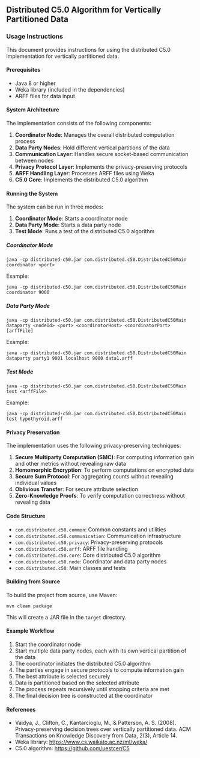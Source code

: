 ## Distributed C5.0 Algorithm for Vertically Partitioned Data

### Usage Instructions

This document provides instructions for using the distributed C5.0 implementation for vertically partitioned data.

#### Prerequisites

- Java 8 or higher
- Weka library (included in the dependencies)
- ARFF files for data input

#### System Architecture

The implementation consists of the following components:

1. **Coordinator Node**: Manages the overall distributed computation process
2. **Data Party Nodes**: Hold different vertical partitions of the data
3. **Communication Layer**: Handles secure socket-based communication between nodes
4. **Privacy Protocol Layer**: Implements the privacy-preserving protocols
5. **ARFF Handling Layer**: Processes ARFF files using Weka
6. **C5.0 Core**: Implements the distributed C5.0 algorithm

#### Running the System

The system can be run in three modes:

1. **Coordinator Mode**: Starts a coordinator node
2. **Data Party Mode**: Starts a data party node
3. **Test Mode**: Runs a test of the distributed C5.0 algorithm

##### Coordinator Mode

```
java -cp distributed-c50.jar com.distributed.c50.DistributedC50Main coordinator <port>
```

Example:
```
java -cp distributed-c50.jar com.distributed.c50.DistributedC50Main coordinator 9000
```

##### Data Party Mode

```
java -cp distributed-c50.jar com.distributed.c50.DistributedC50Main dataparty <nodeId> <port> <coordinatorHost> <coordinatorPort> [arffFile]
```

Example:
```
java -cp distributed-c50.jar com.distributed.c50.DistributedC50Main dataparty party1 9001 localhost 9000 data1.arff
```

##### Test Mode

```
java -cp distributed-c50.jar com.distributed.c50.DistributedC50Main test <arffFile>
```

Example:
```
java -cp distributed-c50.jar com.distributed.c50.DistributedC50Main test hypothyroid.arff
```

#### Privacy Preservation

The implementation uses the following privacy-preserving techniques:

1. **Secure Multiparty Computation (SMC)**: For computing information gain and other metrics without revealing raw data
2. **Homomorphic Encryption**: To perform computations on encrypted data
3. **Secure Sum Protocol**: For aggregating counts without revealing individual values
4. **Oblivious Transfer**: For secure attribute selection
5. **Zero-Knowledge Proofs**: To verify computation correctness without revealing data

#### Code Structure

- `com.distributed.c50.common`: Common constants and utilities
- `com.distributed.c50.communication`: Communication infrastructure
- `com.distributed.c50.privacy`: Privacy-preserving protocols
- `com.distributed.c50.arff`: ARFF file handling
- `com.distributed.c50.core`: Core distributed C5.0 algorithm
- `com.distributed.c50.node`: Coordinator and data party nodes
- `com.distributed.c50`: Main classes and tests

#### Building from Source

To build the project from source, use Maven:

```
mvn clean package
```

This will create a JAR file in the `target` directory.

#### Example Workflow

1. Start the coordinator node
2. Start multiple data party nodes, each with its own vertical partition of the data
3. The coordinator initiates the distributed C5.0 algorithm
4. The parties engage in secure protocols to compute information gain
5. The best attribute is selected securely
6. Data is partitioned based on the selected attribute
7. The process repeats recursively until stopping criteria are met
8. The final decision tree is constructed at the coordinator

#### References

- Vaidya, J., Clifton, C., Kantarcioglu, M., & Patterson, A. S. (2008). Privacy-preserving decision trees over vertically partitioned data. ACM Transactions on Knowledge Discovery from Data, 2(3), Article 14.
- Weka library: https://www.cs.waikato.ac.nz/ml/weka/
- C5.0 algorithm: https://github.com/uestcer/C5
